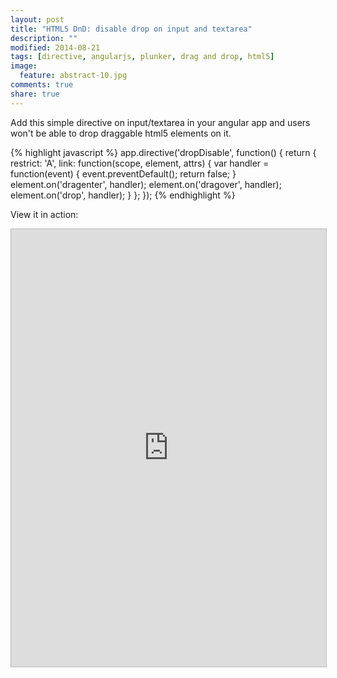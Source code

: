 ```yaml
---
layout: post
title: "HTML5 DnD: disable drop on input and textarea"
description: ""
modified: 2014-08-21
tags: [directive, angularjs, plunker, drag and drop, html5]
image:
  feature: abstract-10.jpg
comments: true
share: true  
---
```


Add this simple directive on input/textarea in your angular app and users won't be able to drop draggable html5 elements on it.

{% highlight javascript %}
    app.directive('dropDisable', function() {
    return {
        restrict: 'A',
        link: function(scope, element, attrs) {
            var handler = function(event) {
                event.preventDefault();
                return false;
            }
            element.on('dragenter', handler);
            element.on('dragover', handler);
            element.on('drop', handler);
        }
    };
});
{% endhighlight %}

View it in action:

<iframe style="border: 1px solid #bbb;width: 100%; height: 700px" src="https://embed.plnkr.co/8B0Qbl/?t=run" frameborder="0" allowfullscreen="allowfullscreen">Loading plunk...</iframe>
